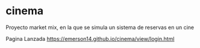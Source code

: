 # cinema
Proyecto market mix, en la que se simula un sistema de reservas en un cine

Pagina Lanzada
https://emerson14.github.io/cinema/view/login.html

